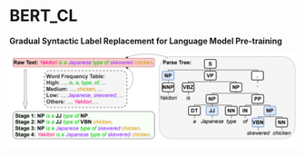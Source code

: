 # BERT_CL

**Gradual Syntactic Label Replacement for Language Model Pre-training**

<img src="./figs/cl-example.png">
